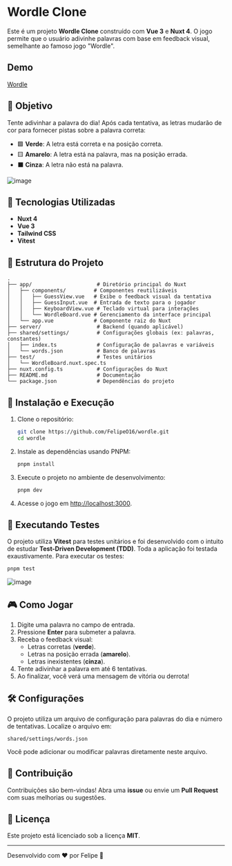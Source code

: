 # Wordle Clone

Este é um projeto **Wordle Clone** construído com **Vue 3** e **Nuxt 4**. O jogo permite que o usuário adivinhe palavras com base em feedback visual, semelhante ao famoso jogo "Wordle".

## Demo
[Wordle](https://wordle.nuxt.dev/)
## 🎯 **Objetivo**
Tente adivinhar a palavra do dia! Após cada tentativa, as letras mudarão de cor para fornecer pistas sobre a palavra correta:

- 🟩 **Verde**: A letra está correta e na posição correta.
- 🟨 **Amarelo**: A letra está na palavra, mas na posição errada.
- ⬛ **Cinza**: A letra não está na palavra.

![image](https://github.com/user-attachments/assets/50cdcdb6-8664-4cf8-ab28-5b6bb1cd3b11)


## 🚀 **Tecnologias Utilizadas**
- **Nuxt 4**
- **Vue 3**
- **Tailwind CSS**
- **Vitest**

## 📂 **Estrutura do Projeto**
```plaintext
.
├── app/                     # Diretório principal do Nuxt
│   ├── components/         # Componentes reutilizáveis
│   │   ├── GuessView.vue   # Exibe o feedback visual da tentativa
│   │   ├── GuessInput.vue  # Entrada de texto para o jogador
│   │   ├── KeyboardView.vue # Teclado virtual para interações
│   │   └── WordleBoard.vue # Gerenciamento da interface principal
│   └── app.vue             # Componente raiz do Nuxt
├── server/                  # Backend (quando aplicável)
├── shared/settings/         # Configurações globais (ex: palavras, constantes)
│   ├── index.ts             # Configuração de palavras e variáveis
│   └── words.json           # Banco de palavras
├── test/                    # Testes unitários
│   └── WordleBoard.nuxt.spec.ts
├── nuxt.config.ts           # Configurações do Nuxt
├── README.md                # Documentação
└── package.json             # Dependências do projeto
```

## 📜 **Instalação e Execução**
1. Clone o repositório:
   ```bash
   git clone https://github.com/FelipeO16/wordle.git
   cd wordle
   ```
2. Instale as dependências usando PNPM:
   ```bash
   pnpm install
   ```
3. Execute o projeto no ambiente de desenvolvimento:
   ```bash
   pnpm dev
   ```
4. Acesse o jogo em [http://localhost:3000](http://localhost:3000).

## 🧪 **Executando Testes**
O projeto utiliza **Vitest** para testes unitários e foi desenvolvido com o intuito de estudar **Test-Driven Development (TDD)**. Toda a aplicação foi testada exaustivamente. Para executar os testes:
```bash
pnpm test
```
![image](https://github.com/user-attachments/assets/b7955d0c-3015-4b0a-b14d-f9292fbbf8a2)



## 🎮 **Como Jogar**
1. Digite uma palavra no campo de entrada.
2. Pressione **Enter** para submeter a palavra.
3. Receba o feedback visual:
   - Letras corretas (**verde**).
   - Letras na posição errada (**amarelo**).
   - Letras inexistentes (**cinza**).
4. Tente adivinhar a palavra em até 6 tentativas.
5. Ao finalizar, você verá uma mensagem de vitória ou derrota!

## 🛠️ **Configurações**
O projeto utiliza um arquivo de configuração para palavras do dia e número de tentativas. Localize o arquivo em:
```plaintext
shared/settings/words.json
```
Você pode adicionar ou modificar palavras diretamente neste arquivo.

## 🌟 **Contribuição**
Contribuições são bem-vindas! Abra uma **issue** ou envie um **Pull Request** com suas melhorias ou sugestões.

## 📄 **Licença**
Este projeto está licenciado sob a licença **MIT**.

---
Desenvolvido com ❤️ por Felipe 🚀
